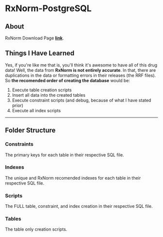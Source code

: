 # RxNorm-PostgreSQL

## About

RxNorm Download Page [**link**](https://www.nlm.nih.gov/research/umls/rxnorm/docs/rxnormfiles.html).

## Things I Have Learned

Yes, if you're like me that is, you'll think it's awesome to have all of this drug data! Well, the data from **RxNorm is not entirely accurate**. In that, there are duplications in the data or formatting errors in their releases (the RRF files). So **the recomended order of creating the database** would be:

1. Execute table creation scripts
2. Insert all data into the created tables
3. Execute constraint scripts (and debug, because of what I have stated prior)
4. Execute all index scripts

---

## Folder Structure

### Constraints

The primary keys for each table in their respective SQL file.

### Indexes

The unique and RxNorm recomended indexes for each table in their respective SQL file.

### Scripts

The FULL table, constraint, and index creation in their respective SQL file.

### Tables

The table only creation scripts.